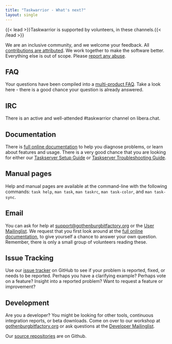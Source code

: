 ```yaml
---
title: "Taskwarrior - What's next?"
layout: single
---
```


{{< lead >}}Taskwarrior is supported by volunteers, in these channels.{{< /lead >}}

We are an inclusive community, and we welcome your feedback.
All [contributions are attributed](/support/authors).
We work together to make the software better.
Everything else is out of scope.
Please [report any abuse](mailto:support@gothenburgbitfactory.org).

## FAQ

Your questions have been compiled into a [multi-product FAQ](/support/faq).
Take a look here - there is a good chance your question is already answered.

## IRC

There is an active and well-attended \#taskwarrior channel on libera.chat.

## Documentation

There is [full online documentation](/docs) to help you diagnose problems, or learn about features and usage.
There is a very good chance that you are looking for either our [Taskserver Setup Guide](https://gothenburgbitfactory.github.io/taskserver-setup) or [Taskserver Troubleshooting Guide](https://gothenburgbitfactory.github.io/taskserver-troubleshooting).

## Manual pages

Help and manual pages are available at the command-line with the following commands: `task help`, `man task`, `man taskrc`, `man task-color`, and `man task-sync`.

## Email

You can ask for help at <support@gothenburgbitfactory.org> or the [User Mailinglist](https://groups.google.com/forum/#!forum/taskwarrior-user).
We request that you first look around at the [full online documentation](/docs), to give yourself a chance to answer your own question.
Remember, there is only a small group of volunteers reading these.

## Issue Tracking

Use our [issue tracker](https://github.com/GothenburgBitFactory/taskwarrior/issues) on GitHub to see if your problem is reported, fixed, or needs to be reported.
Perhaps you have a clarifying example?
Perhaps vote on a feature?
Insight into a reported problem?
Want to request a feature or improvement?

## Development

Are you a developer?
You might be looking for other tools, continuous integration reports, or beta downloads.
Come on over to our workshop at [gothenburgbitfactory.org](https://gothenburgbitfactory.org) or ask questions at the [Developer Mailinglist](https://groups.google.com/forum/#!forum/taskwarrior-dev).

Our [source repositories](https://github.com/GothenburgBitFactory) are on Github.
